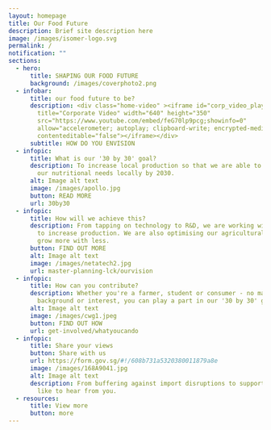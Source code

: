 ```yaml
---
layout: homepage
title: Our Food Future
description: Brief site description here
image: /images/isomer-logo.svg
permalink: /
notification: ""
sections:
  - hero:
      title: SHAPING OUR FOOD FUTURE
      background: /images/coverphoto2.png
  - infobar:
      title: our food future to be?
      description: <div class="home-video" ><iframe id="corp_video_player"
        title="Corporate Video" width="640" height="350"
        src="https://www.youtube.com/embed/feG70lp9pcg;showinfo=0"
        allow="accelerometer; autoplay; clipboard-write; encrypted-media; gyroscope; picture-in-picture" allowfullscreen=""
        contenteditable="false"></iframe></div>
      subtitle: HOW DO YOU ENVISION
  - infopic:
      title: What is our '30 by 30' goal?
      description: To increase local production so that we are able to produce 30% of
        our nutritional needs locally by 2030.
      alt: Image alt text
      image: /images/apollo.jpg
      button: READ MORE
      url: 30by30
  - infopic:
      title: How will we achieve this?
      description: From tapping on technology to R&D, we are working with the industry
        to increase production. We are also optimising our agricultural land to
        grow more with less.
      button: FIND OUT MORE
      alt: Image alt text
      image: /images/netatech2.jpg
      url: master-planning-lck/ourvision
  - infopic:
      title: How can you contribute?
      description: Whether you're a farmer, student or consumer - no matter your
        background or interest, you can play a part in our '30 by 30' goal.
      alt: Image alt text
      image: /images/cwg1.jpeg
      button: FIND OUT HOW
      url: get-involved/whatyoucando
  - infopic:
      title: Share your views
      button: Share with us
      url: https://form.gov.sg/#!/608b731a5320380011879a8e
      image: /images/168A9041.jpg
      alt: Image alt text
      description: From buffering against import disruptions to supporting local, we'd
        like to hear from you.
  - resources:
      title: View more
      button: more
---
```

